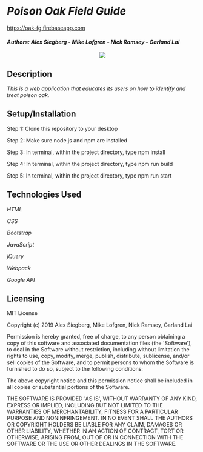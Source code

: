 # _Poison Oak Field Guide_

https://oak-fg.firebaseapp.com

#### _Authors: Alex Siegberg - Mike Lofgren - Nick Ramsey - Garland Lai_

<p align="center">
  <img src="pofg.gif">
</p>

## Description

_This is a web application that educates its users on how to identify and treat poison oak._

## Setup/Installation

Step 1: Clone this repository to your desktop

Step 2: Make sure node.js and npm are installed

Step 3: In terminal, within the project directory, type npm install

Step 4: In terminal, within the project directory, type npm run build

Step 5: In terminal, within the project directory, type npm run start

## Technologies Used

_HTML_

_CSS_

_Bootstrap_

_JavaScript_

_jQuery_

_Webpack_

_Google API_

## Licensing

MIT License

Copyright (c) 2019 Alex Siegberg, Mike Lofgren, Nick Ramsey, Garland Lai

Permission is hereby granted, free of charge, to any person obtaining a copy
of this software and associated documentation files (the 'Software'), to deal
in the Software without restriction, including without limitation the rights
to use, copy, modify, merge, publish, distribute, sublicense, and/or sell
copies of the Software, and to permit persons to whom the Software is
furnished to do so, subject to the following conditions:

The above copyright notice and this permission notice shall be included in all
copies or substantial portions of the Software.

THE SOFTWARE IS PROVIDED 'AS IS', WITHOUT WARRANTY OF ANY KIND, EXPRESS OR
IMPLIED, INCLUDING BUT NOT LIMITED TO THE WARRANTIES OF MERCHANTABILITY,
FITNESS FOR A PARTICULAR PURPOSE AND NONINFRINGEMENT. IN NO EVENT SHALL THE
AUTHORS OR COPYRIGHT HOLDERS BE LIABLE FOR ANY CLAIM, DAMAGES OR OTHER
LIABILITY, WHETHER IN AN ACTION OF CONTRACT, TORT OR OTHERWISE, ARISING FROM,
OUT OF OR IN CONNECTION WITH THE SOFTWARE OR THE USE OR OTHER DEALINGS IN THE
SOFTWARE.
